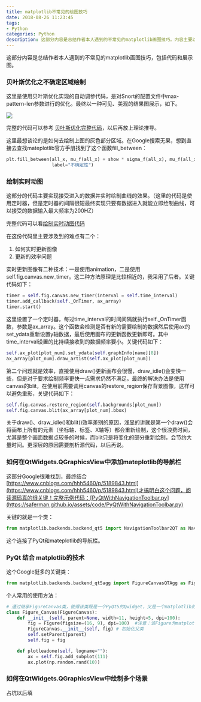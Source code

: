 ```yaml
---
title: matplotlib不常见的绘图技巧
date: 2018-08-26 11:23:45
tags:
- Python
categories: Python
description: 这部分内容是总结作者本人遇到的不常见的matplotlib画图技巧。内容主要以代码和效果图的形式展示。
---
```

这部分内容是总结作者本人遇到的不常见的matplotlib画图技巧，包括代码和展示图。

### 贝叶斯优化之不确定区域绘制

这里是使用贝叶斯优化实现的自动调参代码，是对Snort的配置文件中max-pattern-len参数进行的优化。最终以一种可见、美观的结果图展示，如下。

![](https://saferman.github.io/assets/img/matplotlib_summary/bayesian-optimization.png)

完整的代码可以参考 [贝叶斯优化完整代码](https://saferman.github.io/assets/code/bayesian-optimization.py)，以后再放上理论推导。

这里最想谈论的是如何去绘制上图的灰色部分区域。在Google搜索无果，想到直接去查找mateplotlib官方手册找到了这个函数fill\_between：

```python
plt.fill_between(all_x, mu_f(all_x) + show * sigma_f(all_x), mu_f(all_x) - show * sigma_f(all_x), facecolor="lightgray",
                 label="不确定性")
```
### 绘制实时动图

这部分的代码主要实现接受进入的数据并实时绘制曲线的效果。（这里的代码是使用定时器，但是定时器的间隔很短最终实现只要有数据进入就能立即绘制曲线，可以接受的数据输入最大频率为200HZ）

完整代码可以看[绘制实时动图代码](https://saferman.github.io/assets/code/merge_graph_by_time.py)

在这份代码里主要涉及到的难点有二个：

1. 如何实时更新图像
2. 更新的效率问题

实时更新图像有二种技术：一是使用animation，二是使用self.fig.canvas.new\_timer。这二种方法原理是比较相近的，我采用了后者。关键代码如下：

```python
timer = self.fig.canvas.new_timer(interval = self.time_interval)
timer.add_callback(self._OnTimer, ax_array)
timer.start()
```

这里设置了一个定时器，每过time\_interval的时间间隔就执行self.\_OnTimer函数，参数是ax\_array。这个函数会检测是否有新的需要绘制的数据然后使用ax的set\_ydata重新设置y轴数据，最后使用画布的更新函数更新即可。其中time\_interval设置的比持续接收到的数据频率要小。关键代码如下：

```python
self.ax_plot[plot_num].set_ydata(self.graphInfo[name][8])
ax_array[plot_num].draw_artist(self.ax_plot[plot_num])
```

第二个问题就是效率，直接使用draw()更新画布会很慢，draw\_idle()会变快一些，但是对于要求绘制频率更快一点需求仍然不满足。最终的解决办法是使用canvas的blit，在使用前需要调用canvas的restore\_region保存背景图像，这样可以避免重影，关键代码如下：

```Python
self.fig.canvas.restore_region(self.backgrounds[plot_num])
self.fig.canvas.blit(ax_array[plot_num].bbox)
```

关于draw()、draw\_idle()和blit()效率差别的原因，浅显的讲就是第一个draw()会将画布上所有的元素（坐标轴、标签、X轴等）都会重新绘制，这个很浪费时间，尤其是整个画面数据点较多的时候，而blit只是将变化的部分重新绘制，会节约大量时间。更深层的原因需要剖析源代码，以后再说。

### 如何在QtWidgets.QGraphicsView中添加mateplotlib的导航栏

这部分Google很难找到，最终结合[https://www.cnblogs.com/hhh5460/p/5189843.html](https://www.cnblogs.com/hhh5460/p/5189843.html)才搞明白这个问题，阅读源码真的很关键！完整示例代码：[PyQtWithNavigationToolbar.py](https://saferman.github.io/assets/code/PyQtWithNavigationToolbar.py)

关键的就是一个类：

```Python
from matplotlib.backends.backend_qt5 import NavigationToolbar2QT as NavigationToolbar
```

这个连接了PyQt和mateplotlib的导航栏。

### PyQt 结合 matplotlib的技术

这个Google挺多的关键类：

```Python
from matplotlib.backends.backend_qt5agg import FigureCanvasQTAgg as FigureCanvas
```

个人常用的使用方法：

```Python
# 通过继承FigureCanvas类，使得该类既是一个PyQt5的Qwidget，又是一个matplotlib的FigureCanvas，这是连接pyqt5与matplotlib的关键
class Figure_Canvas(FigureCanvas):                                            
    def __init__(self, parent=None, width=11, height=5, dpi=100):
        fig = Figure(figsize=(16, 9), dpi=100)  #注意：该Figure为matplotlib下的figure，不是pyplot下面的figure
        FigureCanvas.__init__(self, fig) # 初始化父类
        self.setParent(parent)
        self.fig = fig

    def plotleadone(self, logname=""):
        ax = self.fig.add_subplot(111)
        ax.plot(np.random.rand(10))
```

### 如何在QtWidgets.QGraphicsView中绘制多个场景

占坑以后填